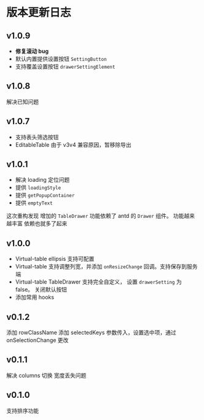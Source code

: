 # 版本更新日志

## v1.0.9

- **修复滚动 bug**
- 默认内置提供设置按钮 `SettingButton`
- 支持覆盖设置按钮 `drawerSettingElement`

## v1.0.8

解决已知问题

## v1.0.7

- 支持表头筛选按钮
- EditableTable 由于 v3v4 兼容原因，暂移除导出

## v1.0.1

- 解决 loading 定位问题
- 提供 `loadingStyle`
- 提供 `getPopupContainer`
- 提供 `emptyText`

这次重构发现 增加的 `TableDrawer` 功能依赖了 antd 的 `Drawer` 组件。
功能越来越丰富 依赖也就多了起来

## v1.0.0

- Virtual-table ellipsis 支持可配置
- Virtual-table 支持调整列宽，并添加 `onResizeChange` 回调。支持保存到服务端
- Virtual-table TableDrawer 支持完全自定义， 设置 `drawerSetting` 为 false。 关闭默认按钮
- 添加常用 hooks

## v0.1.2

添加 rowClassName
添加 selectedKeys 参数传入，设置选中项，通过 onSelectionChange 更改

## v0.1.1

解决 columns 切换 宽度丢失问题

## v0.1.0

支持排序功能
